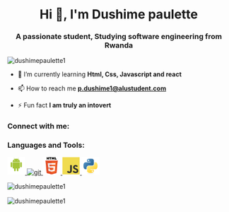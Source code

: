 
<h1 align="center">Hi 👋, I'm Dushime paulette</h1>
<h3 align="center">A passionate student, Studying software engineering from Rwanda</h3>

<p align="left"> <img src="https://komarev.com/ghpvc/?username=dushimepaulette1&label=Profile%20views&color=0e75b6&style=flat" alt="dushimepaulette1" /> </p>

- 🌱 I’m currently learning **Html, Css, Javascript and react**

- 📫 How to reach me **p.dushime1@alustudent.com**

- ⚡ Fun fact **I am truly an intovert**

<h3 align="left">Connect with me:</h3>
<p align="left">
</p>

<h3 align="left">Languages and Tools:</h3>
<p align="left"> <a href="https://developer.android.com" target="_blank" rel="noreferrer"> <img src="https://raw.githubusercontent.com/devicons/devicon/master/icons/android/android-original-wordmark.svg" alt="android" width="40" height="40"/> </a> <a href="https://git-scm.com/" target="_blank" rel="noreferrer"> <img src="https://www.vectorlogo.zone/logos/git-scm/git-scm-icon.svg" alt="git" width="40" height="40"/> </a> <a href="https://www.w3.org/html/" target="_blank" rel="noreferrer"> <img src="https://raw.githubusercontent.com/devicons/devicon/master/icons/html5/html5-original-wordmark.svg" alt="html5" width="40" height="40"/> </a> <a href="https://developer.mozilla.org/en-US/docs/Web/JavaScript" target="_blank" rel="noreferrer"> <img src="https://raw.githubusercontent.com/devicons/devicon/master/icons/javascript/javascript-original.svg" alt="javascript" width="40" height="40"/> </a> <a href="https://www.python.org" target="_blank" rel="noreferrer"> <img src="https://raw.githubusercontent.com/devicons/devicon/master/icons/python/python-original.svg" alt="python" width="40" height="40"/> </a> </p>

<p><img align="center" src="https://github-readme-stats.vercel.app/api/top-langs?username=dushimepaulette1&show_icons=true&locale=en&layout=compact" alt="dushimepaulette1" /></p>

<p><img align="center" src="https://github-readme-streak-stats.herokuapp.com/?user=dushimepaulette1&" alt="dushimepaulette1" /></p>

<!--
**Dushimepaulette1/Dushimepaulette1** is a ✨ _special_ ✨ repository because its `README.md` (this file) appears on your GitHub profile.

Here are some ideas to get you started:

- 🔭 I’m currently working on ...
- 🌱 I’m currently learning ...
- 👯 I’m looking to collaborate on ...
- 🤔 I’m looking for help with ...
- 💬 Ask me about ...
- 📫 How to reach me: ...
- 😄 Pronouns: ...
- ⚡ Fun fact: ...
-->
